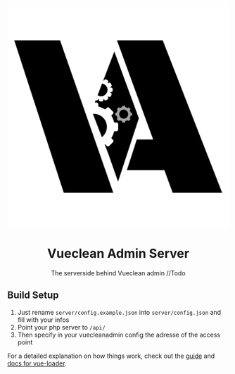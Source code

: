 <p align="center">
<img src="../src/assets/va-server-animated.svg">
</p>
<h1 align="center">
Vueclean Admin Server
</h1>
<p align="center">
The serverside behind Vueclean admin //Todo
</p>

## Build Setup

1. Just rename `server/config.example.json` into `server/config.json` and fill with your infos
2. Point your php server to `/api/`
3. Then specify in your vuecleanadmin config the adresse of the access point

For a detailed explanation on how things work, check out the [guide](http://vuejs-templates.github.io/webpack/) and [docs for vue-loader](http://vuejs.github.io/vue-loader).
